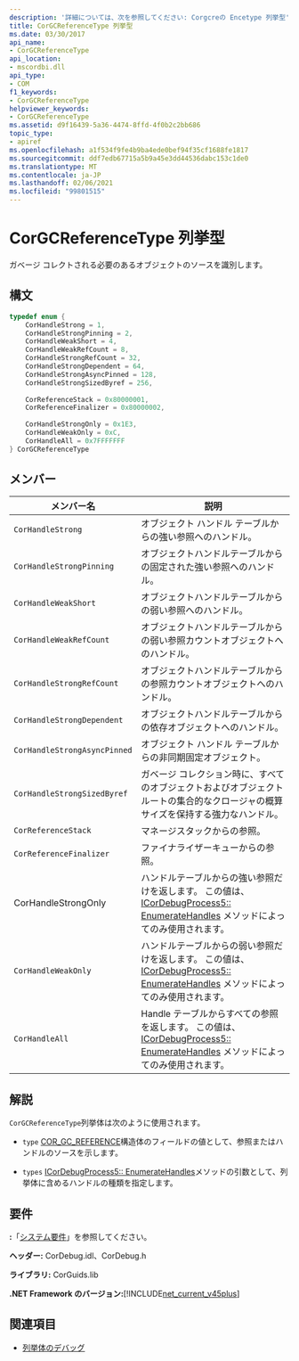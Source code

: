 ```yaml
---
description: '詳細については、次を参照してください: Corgcreの Encetype 列挙型'
title: CorGCReferenceType 列挙型
ms.date: 03/30/2017
api_name:
- CorGCReferenceType
api_location:
- mscordbi.dll
api_type:
- COM
f1_keywords:
- CorGCReferenceType
helpviewer_keywords:
- CorGCReferenceType
ms.assetid: d9f16439-5a36-4474-8ffd-4f0b2c2bb686
topic_type:
- apiref
ms.openlocfilehash: a1f534f9fe4b9ba4ede0bef94f35cf1688fe1817
ms.sourcegitcommit: ddf7edb67715a5b9a45e3dd44536dabc153c1de0
ms.translationtype: MT
ms.contentlocale: ja-JP
ms.lasthandoff: 02/06/2021
ms.locfileid: "99801515"
---
```

# <a name="corgcreferencetype-enumeration"></a>CorGCReferenceType 列挙型

ガベージ コレクトされる必要のあるオブジェクトのソースを識別します。  
  
## <a name="syntax"></a>構文  
  
```cpp  
typedef enum {  
    CorHandleStrong = 1,  
    CorHandleStrongPinning = 2,  
    CorHandleWeakShort = 4,  
    CorHandleWeakRefCount = 8,  
    CorHandleStrongRefCount = 32,  
    CorHandleStrongDependent = 64,  
    CorHandleStrongAsyncPinned = 128,  
    CorHandleStrongSizedByref = 256,  
  
    CorReferenceStack = 0x80000001,  
    CorReferenceFinalizer = 0x80000002,  
  
    CorHandleStrongOnly = 0x1E3,  
    CorHandleWeakOnly = 0xC,  
    CorHandleAll = 0x7FFFFFFF  
} CorGCReferenceType  
```  
  
## <a name="members"></a>メンバー  
  
|メンバー名|説明|  
|-----------------|-----------------|  
|`CorHandleStrong`|オブジェクト ハンドル テーブルからの強い参照へのハンドル。|  
|`CorHandleStrongPinning`|オブジェクトハンドルテーブルからの固定された強い参照へのハンドル。|  
|`CorHandleWeakShort`|オブジェクトハンドルテーブルからの弱い参照へのハンドル。|  
|`CorHandleWeakRefCount`|オブジェクトハンドルテーブルからの弱い参照カウントオブジェクトへのハンドル。|  
|`CorHandleStrongRefCount`|オブジェクトハンドルテーブルからの参照カウントオブジェクトへのハンドル。|  
|`CorHandleStrongDependent`|オブジェクトハンドルテーブルからの依存オブジェクトへのハンドル。|  
|`CorHandleStrongAsyncPinned`|オブジェクト ハンドル テーブルからの非同期固定オブジェクト。|  
|`CorHandleStrongSizedByref`|ガベージ コレクション時に、すべてのオブジェクトおよびオブジェクト ルートの集合的なクロージャの概算サイズを保持する強力なハンドル。|  
|`CorReferenceStack`|マネージスタックからの参照。|  
|`CorReferenceFinalizer`|ファイナライザーキューからの参照。|  
|CorHandleStrongOnly|ハンドルテーブルからの強い参照だけを返します。 この値は、 [ICorDebugProcess5:: EnumerateHandles](icordebugprocess5-enumeratehandles-method.md) メソッドによってのみ使用されます。|  
|`CorHandleWeakOnly`|ハンドルテーブルからの弱い参照だけを返します。 この値は、 [ICorDebugProcess5:: EnumerateHandles](icordebugprocess5-enumeratehandles-method.md) メソッドによってのみ使用されます。|  
|`CorHandleAll`|Handle テーブルからすべての参照を返します。 この値は、 [ICorDebugProcess5:: EnumerateHandles](icordebugprocess5-enumeratehandles-method.md) メソッドによってのみ使用されます。|  
  
## <a name="remarks"></a>解説  

 `CorGCReferenceType`列挙体は次のように使用されます。  
  
- `type` [COR_GC_REFERENCE](cor-gc-reference-structure.md)構造体のフィールドの値として、参照またはハンドルのソースを示します。  
  
- `types` [ICorDebugProcess5:: EnumerateHandles](icordebugprocess5-enumeratehandles-method.md)メソッドの引数として、列挙体に含めるハンドルの種類を指定します。  
  
## <a name="requirements"></a>要件  

 **:**「[システム要件](../../get-started/system-requirements.md)」を参照してください。  
  
 **ヘッダー:** CorDebug.idl、CorDebug.h  
  
 **ライブラリ:** CorGuids.lib  
  
 **.NET Framework のバージョン:**[!INCLUDE[net_current_v45plus](../../../../includes/net-current-v45plus-md.md)]  
  
## <a name="see-also"></a>関連項目

- [列挙体のデバッグ](debugging-enumerations.md)
